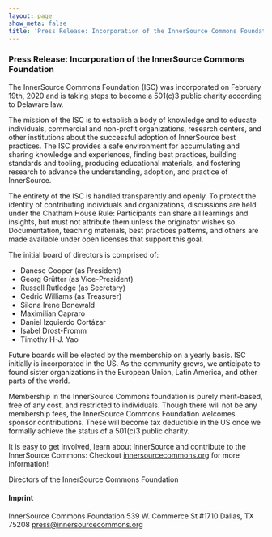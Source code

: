 ```yaml
---
layout: page
show_meta: false
title: 'Press Release: Incorporation of the InnerSource Commons Foundation'
---
```


### Press Release: Incorporation of the InnerSource Commons Foundation

The InnerSource Commons Foundation (ISC) was incorporated on February 19th, 2020 and is taking steps to become a 501(c)3 public charity according to Delaware law.

The mission of the ISC is to establish a body of knowledge and to educate individuals, commercial and non-profit organizations, research centers, and other institutions about the successful adoption of InnerSource best practices. The ISC provides a safe environment for accumulating and sharing knowledge and experiences, finding best practices, building standards and tooling, producing educational materials, and fostering research to advance the understanding, adoption, and practice of InnerSource.

The entirety of the ISC is handled transparently and openly. To protect the identity of contributing individuals and organizations, discussions are held under the Chatham House Rule: Participants can share all learnings and insights, but must not attribute them unless the originator wishes so. Documentation, teaching materials, best practices patterns, and others are made available under open licenses that support this goal.

The initial board of directors is comprised of:
* Danese Cooper (as President)
* Georg Grütter (as Vice-President)
* Russell Rutledge (as Secretary)
* Cedric Williams (as Treasurer)
* Silona Irene Bonewald
* Maximilian Capraro
* Daniel Izquierdo Cortázar
* Isabel Drost-Fromm
* Timothy H-J. Yao

Future boards will be elected by the membership on a yearly basis. ISC initially is incorporated in the US. As the community grows, we anticipate to found sister organizations in the European Union, Latin America, and other parts of the world.

Membership in the InnerSource Commons foundation is purely merit-based, free of any cost, and restricted to individuals. Though there will not be any membership fees, the InnerSource Commons Foundation welcomes sponsor contributions. These will become tax deductible in the US once we formally achieve the status of a 501(c)3 public charity.

It is easy to get involved, learn about InnerSource and contribute to the InnerSource Commons: Checkout [innersourcecommons.org](https://innersourcecommons.org) for more information!

Directors of the InnerSource Commons Foundation


#### Imprint
InnerSource Commons Foundation
539 W. Commerce St #1710
Dallas, TX 75208
[press@innersourcecommons.org](mailto:press@innersourcecommons.org)



